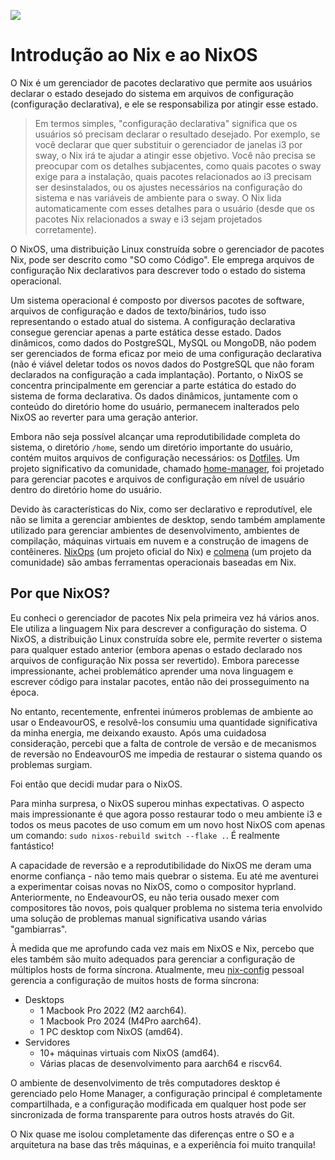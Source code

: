 ![](/nixos-and-flakes-book.webp)

# Introdução ao Nix e ao NixOS

O Nix é um gerenciador de pacotes declarativo que permite aos usuários declarar o estado
desejado do sistema em arquivos de configuração (configuração declarativa), e ele se
responsabiliza por atingir esse estado.

> Em termos simples, "configuração declarativa" significa que os usuários só precisam
> declarar o resultado desejado. Por exemplo, se você declarar que quer substituir o
> gerenciador de janelas i3 por sway, o Nix irá te ajudar a atingir esse objetivo. Você
> não precisa se preocupar com os detalhes subjacentes, como quais pacotes o sway exige
> para a instalação, quais pacotes relacionados ao i3 precisam ser desinstalados, ou os
> ajustes necessários na configuração do sistema e nas variáveis de ambiente para o sway.
> O Nix lida automaticamente com esses detalhes para o usuário (desde que os pacotes Nix
> relacionados a sway e i3 sejam projetados corretamente).

O NixOS, uma distribuição Linux construída sobre o gerenciador de pacotes Nix, pode ser
descrito como "SO como Código". Ele emprega arquivos de configuração Nix declarativos para
descrever todo o estado do sistema operacional.

Um sistema operacional é composto por diversos pacotes de software, arquivos de
configuração e dados de texto/binários, tudo isso representando o estado atual do sistema.
A configuração declarativa consegue gerenciar apenas a parte estática desse estado. Dados
dinâmicos, como dados do PostgreSQL, MySQL ou MongoDB, não podem ser gerenciados de forma
eficaz por meio de uma configuração declarativa (não é viável deletar todos os novos dados
do PostgreSQL que não foram declarados na configuração a cada implantação). Portanto, o
NixOS se concentra principalmente em gerenciar a parte estática do estado do sistema de
forma declarativa. Os dados dinâmicos, juntamente com o conteúdo do diretório home do
usuário, permanecem inalterados pelo NixOS ao reverter para uma geração anterior.

Embora não seja possível alcançar uma reprodutibilidade completa do sistema, o diretório
`/home`, sendo um diretório importante do usuário, contém muitos arquivos de configuração
necessários: os [Dotfiles](https://wiki.archlinux.org/title/Dotfiles). Um projeto
significativo da comunidade, chamado
[home-manager](https://github.com/nix-community/home-manager), foi projetado para
gerenciar pacotes e arquivos de configuração em nível de usuário dentro do diretório home
do usuário.

Devido às características do Nix, como ser declarativo e reprodutível, ele não se limita a
gerenciar ambientes de desktop, sendo também amplamente utilizado para gerenciar ambientes
de desenvolvimento, ambientes de compilação, máquinas virtuais em nuvem e a construção de
imagens de contêineres. [NixOps](https://github.com/NixOS/nixops) (um projeto oficial do
Nix) e [colmena](https://github.com/zhaofengli/colmena) (um projeto da comunidade) são
ambas ferramentas operacionais baseadas em Nix.

## Por que NixOS?

Eu conheci o gerenciador de pacotes Nix pela primeira vez há vários anos. Ele utiliza a
linguagem Nix para descrever a configuração do sistema. O NixOS, a distribuição Linux
construída sobre ele, permite reverter o sistema para qualquer estado anterior (embora
apenas o estado declarado nos arquivos de configuração Nix possa ser revertido). Embora
parecesse impressionante, achei problemático aprender uma nova linguagem e escrever código
para instalar pacotes, então não dei prosseguimento na época.

No entanto, recentemente, enfrentei inúmeros problemas de ambiente ao usar o EndeavourOS,
e resolvê-los consumiu uma quantidade significativa da minha energia, me deixando exausto.
Após uma cuidadosa consideração, percebi que a falta de controle de versão e de mecanismos
de reversão no EndeavourOS me impedia de restaurar o sistema quando os problemas surgiam.

Foi então que decidi mudar para o NixOS.

Para minha surpresa, o NixOS superou minhas expectativas. O aspecto mais impressionante é
que agora posso restaurar todo o meu ambiente i3 e todos os meus pacotes de uso comum em
um novo host NixOS com apenas um comando: `sudo nixos-rebuild switch --flake .`. É
realmente fantástico!

A capacidade de reversão e a reprodutibilidade do NixOS me deram uma enorme confiança -
não temo mais quebrar o sistema. Eu até me aventurei a experimentar coisas novas no NixOS,
como o compositor hyprland. Anteriormente, no EndeavourOS, eu não teria ousado mexer com
compositores tão novos, pois qualquer problema no sistema teria envolvido uma solução de
problemas manual significativa usando várias "gambiarras".

À medida que me aprofundo cada vez mais em NixOS e Nix, percebo que eles também são muito
adequados para gerenciar a configuração de múltiplos hosts de forma síncrona. Atualmente,
meu [nix-config](https://github.com/ryan4yin/nix-config) pessoal gerencia a configuração
de muitos hosts de forma síncrona:

- Desktops
  - 1 Macbook Pro 2022 (M2 aarch64).
  - 1 Macbook Pro 2024 (M4Pro aarch64).
  - 1 PC desktop com NixOS (amd64).
- Servidores
  - 10+ máquinas virtuais com NixOS (amd64).
  - Várias placas de desenvolvimento para aarch64 e riscv64.

O ambiente de desenvolvimento de três computadores desktop é gerenciado pelo Home Manager,
a configuração principal é completamente compartilhada, e a configuração modificada em
qualquer host pode ser sincronizada de forma transparente para outros hosts através do
Git.

O Nix quase me isolou completamente das diferenças entre o SO e a arquitetura na base das
três máquinas, e a experiência foi muito tranquila!
